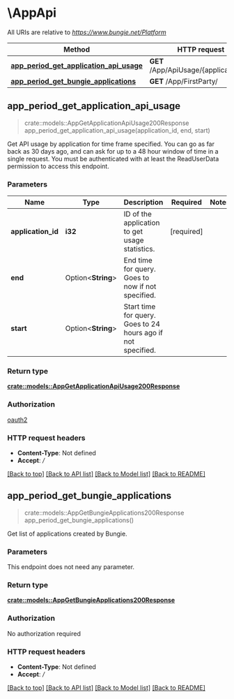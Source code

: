 # \AppApi

All URIs are relative to *https://www.bungie.net/Platform*

Method | HTTP request | Description
------------- | ------------- | -------------
[**app_period_get_application_api_usage**](AppApi.md#app_period_get_application_api_usage) | **GET** /App/ApiUsage/{applicationId}/ | 
[**app_period_get_bungie_applications**](AppApi.md#app_period_get_bungie_applications) | **GET** /App/FirstParty/ | 



## app_period_get_application_api_usage

> crate::models::AppGetApplicationApiUsage200Response app_period_get_application_api_usage(application_id, end, start)


Get API usage by application for time frame specified. You can go as far back as 30 days ago, and can ask for up to a 48 hour window of time in a single request. You must be authenticated with at least the ReadUserData permission to access this endpoint.

### Parameters


Name | Type | Description  | Required | Notes
------------- | ------------- | ------------- | ------------- | -------------
**application_id** | **i32** | ID of the application to get usage statistics. | [required] |
**end** | Option<**String**> | End time for query. Goes to now if not specified. |  |
**start** | Option<**String**> | Start time for query. Goes to 24 hours ago if not specified. |  |

### Return type

[**crate::models::AppGetApplicationApiUsage200Response**](App_GetApplicationApiUsage_200_response.md)

### Authorization

[oauth2](../README.md#oauth2)

### HTTP request headers

- **Content-Type**: Not defined
- **Accept**: */*

[[Back to top]](#) [[Back to API list]](../README.md#documentation-for-api-endpoints) [[Back to Model list]](../README.md#documentation-for-models) [[Back to README]](../README.md)


## app_period_get_bungie_applications

> crate::models::AppGetBungieApplications200Response app_period_get_bungie_applications()


Get list of applications created by Bungie.

### Parameters

This endpoint does not need any parameter.

### Return type

[**crate::models::AppGetBungieApplications200Response**](App_GetBungieApplications_200_response.md)

### Authorization

No authorization required

### HTTP request headers

- **Content-Type**: Not defined
- **Accept**: */*

[[Back to top]](#) [[Back to API list]](../README.md#documentation-for-api-endpoints) [[Back to Model list]](../README.md#documentation-for-models) [[Back to README]](../README.md)


